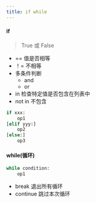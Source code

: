 ```yaml
---
title: if while
---
```


#### if

> True 或 False

- ==  值是否相等
- ！= 不相等
- 多条件判断
  - and  
  - or
- in 检查特定值是否包含在列表中
- not in 不包含

```python
if xxx:
	op1
[elif yyy:]
	op2
[else:]
	op3
```

#### while(循环)

```python
while condition:
	op1
```

- break 退出所有循环
- continue 跳过本次循环